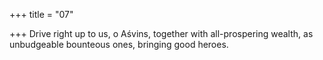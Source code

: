 +++
title = "07"

+++
Drive right up to us, o Aśvins, together with all-prospering wealth, as unbudgeable bounteous ones, bringing good heroes.  